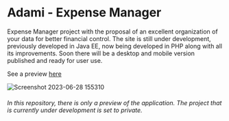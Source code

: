 # Adami - Expense Manager
Expense Manager project with the proposal of an excellent organization of your data for better financial control. The site is still under development, previously developed in Java EE, now being developed in PHP along with all its improvements. Soon there will be a desktop and mobile version published and ready for user use.

See a preview <a href="https://victor.com.de/adami/" target="_blank">here</a>

![Screenshot 2023-06-28 155310](https://github.com/VictorlBueno/adami/assets/110859187/ebd2f249-1d75-4e9c-bfa4-c5e7a411e4c5)

<h6>In this repository, there is only a preview of the application. The project that is currently under development is set to private.</h6>


